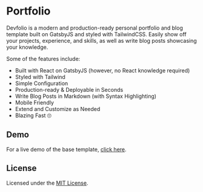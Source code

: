 # Portfolio

Devfolio is a modern and production-ready personal portfolio and blog template built on GatsbyJS and styled with TailwindCSS. Easily show off your projects, experience, and skills, as well as write blog posts showcasing your knowledge.

Some of the features include:

- Built with React on GatsbyJS (however, no React knowledge required)
- Styled with Tailwind
- Simple Configuration
- Production-ready & Deployable in Seconds
- Write Blog Posts in Markdown (with Syntax Highlighting)
- Mobile Friendly
- Extend and Customize as Needed
- Blazing Fast 🙄

## Demo

For a live demo of the base template, [click here](https://pritamlad.github.io/).

## License

Licensed under the [MIT License](https://github.com/pritamlad/pritamlad.github.io/blob/source/LICENSE.md).
